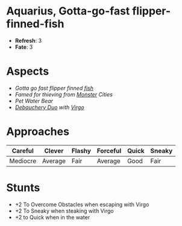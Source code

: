 # Aquarius, Gotta-go-fast flipper-finned-fish
* **Refresh**: 3
* **Fate**: 3

# Aspects
* *Gotta go fast flipper finned [fish](../Factions/Natives)*
* *Famed for thieving from [Monster](../Details/Monsters) Cities*
* *Pet Water Bear*
* *[Debauchery Duo](../Factions/Debauchery) with [Virgo](Virgo)*

# Approaches

| Careful | Clever | Flashy | Forceful | Quick | Sneaky |
| ------- | ------ | ------ | -------- | ----- | ------ |
| Mediocre | Average | Fair | Average | Good | Fair |

# Stunts
* +2 To Overcome Obstacles when escaping with Virgo
* +2 To Sneaky when steaking with Virgo
* +2 to Quick when in the water